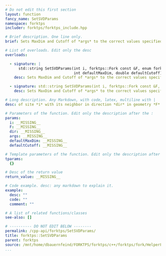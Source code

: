 ```yaml
---
# Do not edit this first section
layout: function
fancy_name: SetSVDParams
namespace: forktps
includer: forktps/forktps_include.hpp

# Brief description. One line only.
brief: Sets MaxDim and Cutoff of *args* to the correct values specified by the link

# List of overloads. Edit only the desc
overloads:

  - signature: |
      std::string SetSVDParams(int i, forktps::Fork const &F, enum forktps::OrthoState dir, itensor::Args &args,
                               int defaultMaxDim, double defaultCutoff)
    desc: Sets MaxDim and Cutoff of *args* to the correct values specified by the link

  - signature: std::string SetSVDParams(int i, forktps::Fork const &F, enum forktps::OrthoState dir, itensor::Args &args)
    desc: Sets MaxDim and Cutoff of *args* to the correct values specified by the link

# Long description. Any Markdown, with code, latex, multiline with |
desc: of site *i* with its neighbor in direction *dir* in geometry *F*. Also returns the itensor tags of that link used in the svd. Default values are defined in defaultMaxDim and defaultCutoff.

# Parameters of the function. Edit only the description after the :
params:
  i: __MISSING__
  F: __MISSING__
  dir: __MISSING__
  args: __MISSING__
  defaultMaxDim: __MISSING__
  defaultCutoff: __MISSING__

# Template parameters of the function. Edit only the description after the :
tparams:
  {}

# Desc of the return value
return_value: __MISSING__

# Code example. desc: any markdown to explain it.
example:
  desc: ""
  code: ""
  comment: ""

# A list of related functions/classes
see-also: []

# ---------- DO NOT EDIT BELOW --------
permalink: /cpp-api/forktps/SetSVDParams/
title: forktps::SetSVDParams
parent: forktps
source: /mnt/home/dbauernfeind/FORKTPS/forktps/c++/forktps/fork/HelperFunctions.hpp
...
```


